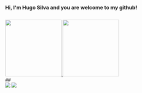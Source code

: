 ### Hi, I'm Hugo Silva and you are welcome to my github!
##

<div>
  <a href='https://github.com/HugoSilva05' target="_blank">
  <img height='180em' src='https://github-readme-stats.vercel.app/api?username=HugoSilva05&show_icons=true&theme=dark'/>
  <img height='180em' src='https://github-readme-stats.vercel.app/api/top-langs/?username=HugoSilva05&langs_count=8&theme=dark'/>
  </a>
</div>
##

<div>
 <a href="https://www.linkedin.com/in/hugosilva05/" target="_blank"><img src="https://img.shields.io/badge/LinkedIn-0077B5?style=for-the-badge&logo=linkedin&logoColor=white" target="_blank"></a> 
 <a href="mailto:hugo.matos.silva00@gmail.com" target="_blank"><img src="https://img.shields.io/badge/Gmail-D14836?style=for-the-badge&logo=gmail&logoColor=white"></a> 
 
</div>

